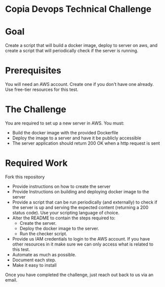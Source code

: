 # Copia Devops Technical Challenge

# Goal

Create a script that will build a docker image, deploy to server on aws, and create a script that will periodically check if the server is running.

# Prerequisites

You will need an AWS account. Create one if you don't have one already. Use free-tier resources for this test.

# The Challenge

You are required to set up a new server in AWS. You must:

* Build the docker image with the provided Dockerfile
* Deploy the image to a server and have it be publicly accessible
* The server application should return 200 OK when a http request is sent

# Required Work

Fork this repository

* Provide instructions on how to create the server
* Provide Instructions on building and deploying docker image to the server
* Provide a script that can be run periodically (and externally) to check if the server is up and serving the expected content (returning a 200 status code). Use your scripting language of choice.
* Alter the README to contain the steps required to:
    * Create the server.
    * Deploy the docker image to the server.
    * Run the checker script.
* Provide us IAM credentials to login to the AWS account. If you have other resources in it make sure we can only access what is related to this test.
* Automate as much as possible.
* Document each step.
* Make it easy to install

Once you have completed the challenge, just reach out back to us via an email.